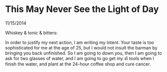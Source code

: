 This May Never See the Light of Day
===================================

11/15/2014

Whiskey & tonic & bitters:

In order to justify my next action,
I am writing my intent. Your taste
is too sophisticated for me at the
age of 25, but I would not
insult the barman by bringing you
back unfinished. So I am going
to down you, then I am going
to ask for two glasses of water,
and I am going to go get my ॐ
tools when I finish the water, and
plant at the 24-hour coffee shop and
cure cancer.
